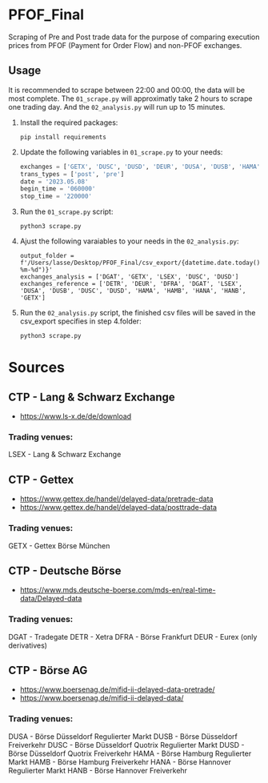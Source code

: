 # PFOF_Final
Scraping of Pre and Post trade data for the purpose of comparing execution prices from PFOF (Payment for Order Flow) and non-PFOF exchanges.

## Usage
It is recommended to scrape between 22:00 and 00:00, the data will be most complete. The `01_scrape.py` will approximatly take 2 hours to scrape one trading day. And the `02_analysis.py` will run up to 15 minutes.

1. Install the required packages:
    ```
    pip install requirements
    ```
2. Update the following variables in `01_scrape.py` to your needs:
    ```python
    exchanges = ['GETX', 'DUSC', 'DUSD', 'DEUR', 'DUSA', 'DUSB', 'HAMA', 'HAMB', 'HANA', 'HANB', 'DFRA', 'DGAT', 'LSEX', 'DETR']
    trans_types = ['post', 'pre']
    date = '2023.05.08'
    begin_time = '060000'
    stop_time = '220000'
    ```
3. Run the `01_scrape.py` script:
    ```
    python3 scrape.py
    ```
4. Ajust the following varaiables to your needs in the `02_analysis.py`:
    ```
    output_folder = f'/Users/lasse/Desktop/PFOF_Final/csv_export/{datetime.date.today().strftime("%Y-%m-%d")}'
    exchanges_analysis = ['DGAT', 'GETX', 'LSEX', 'DUSC', 'DUSD']
    exchanges_reference = ['DETR', 'DEUR', 'DFRA', 'DGAT', 'LSEX', 'DUSA', 'DUSB', 'DUSC', 'DUSD', 'HAMA', 'HAMB', 'HANA', 'HANB', 'GETX']
    ``` 

5. Run the `02_analysis.py` script, the finished csv files will be saved in the csv_export specifies in step 4.folder:
    ```
    python3 scrape.py
    ```

# Sources

## CTP - Lang & Schwarz Exchange
* https://www.ls-x.de/de/download
### Trading venues:
LSEX - Lang & Schwarz Exchange

## CTP - Gettex
* https://www.gettex.de/handel/delayed-data/pretrade-data
* https://www.gettex.de/handel/delayed-data/posttrade-data
### Trading venues:
GETX - Gettex Börse München

## CTP - Deutsche Börse
* https://www.mds.deutsche-boerse.com/mds-en/real-time-data/Delayed-data
### Trading venues:
DGAT - Tradegate
DETR - Xetra
DFRA - Börse Frankfurt
DEUR - Eurex (only derivatives)

## CTP - Börse AG
* https://www.boersenag.de/mifid-ii-delayed-data-pretrade/
* https://www.boersenag.de/mifid-ii-delayed-data/
### Trading venues:
DUSA - Börse Düsseldorf Regulierter Markt
DUSB - Börse Düsseldorf Freiverkehr
DUSC - Börse Düsseldorf Quotrix Regulierter Markt
DUSD - Börse Düsseldorf Quotrix Freiverkehr
HAMA - Börse Hamburg Regulierter Markt
HAMB - Börse Hamburg Freiverkehr
HANA - Börse Hannover Regulierter Markt
HANB - Börse Hannover Freiverkehr
